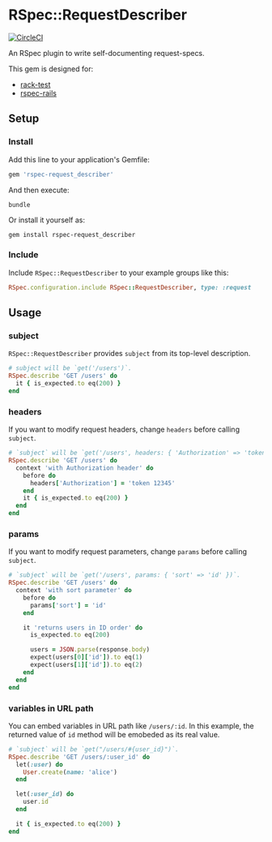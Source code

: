 # RSpec::RequestDescriber

[![CircleCI](https://circleci.com/gh/r7kamura/rspec-request_describer.svg?style=svg)](https://circleci.com/gh/r7kamura/rspec-request_describer)

An RSpec plugin to write self-documenting request-specs.

This gem is designed for:

- [rack-test](https://github.com/rack-test/rack-test)
- [rspec-rails](https://github.com/rspec/rspec-rails)

## Setup

### Install

Add this line to your application's Gemfile:

```ruby
gem 'rspec-request_describer'
```

And then execute:

```
bundle
```

Or install it yourself as:

```
gem install rspec-request_describer
```

### Include

Include `RSpec::RequestDescriber` to your example groups like this:

```ruby
RSpec.configuration.include RSpec::RequestDescriber, type: :request
```

## Usage

### subject

`RSpec::RequestDescriber` provides `subject` from its top-level description.

```ruby
# subject will be `get('/users')`.
RSpec.describe 'GET /users' do
  it { is_expected.to eq(200) }
end
```

### headers

If you want to modify request headers, change `headers` before calling `subject`.

```ruby
# `subject` will be `get('/users', headers: { 'Authorization' => 'token 12345' })`.
RSpec.describe 'GET /users' do
  context 'with Authorization header' do
    before do
      headers['Authorization'] = 'token 12345'
    end
    it { is_expected.to eq(200) }
  end
end
```

### params

If you want to modify request parameters, change `params` before calling `subject`.

```ruby
# `subject` will be `get('/users', params: { 'sort' => 'id' })`.
RSpec.describe 'GET /users' do
  context 'with sort parameter' do
    before do
      params['sort'] = 'id'
    end

    it 'returns users in ID order' do
      is_expected.to eq(200)

      users = JSON.parse(response.body)
      expect(users[0]['id']).to eq(1)
      expect(users[1]['id']).to eq(2)
    end
  end
end
```

### variables in URL path

You can embed variables in URL path like `/users/:id`.
In this example, the returned value of `id` method will be emobeded as its real value.

```ruby
# `subject` will be `get("/users/#{user_id}")`.
RSpec.describe 'GET /users/:user_id' do
  let(:user) do
    User.create(name: 'alice')
  end

  let(:user_id) do
    user.id
  end

  it { is_expected.to eq(200) }
end
```
